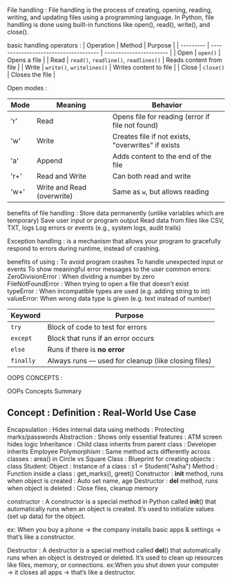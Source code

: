 File handling : File handling is the process of creating, opening, reading, writing, and updating files using a programming language. In Python, file handling is done using built-in functions like open(), read(), write(), and close().

basic handling operators :
| Operation | Method                                | Purpose                 |
| --------- | ------------------------------------- | ----------------------- |
| Open      | `open()`                              | Opens a file            |
| Read      | `read()`, `readline()`, `readlines()` | Reads content from file |
| Write     | `write()`, `writelines()`             | Writes content to file  |
| Close     | `close()`                             | Closes the file         |

Open modes :

| Mode   | Meaning                    | Behavior                                             |
| ------ | -------------------------- | ---------------------------------------------------- |
|   'r'  | Read                       | Opens file for reading (error if file not found)     |
|  'w'   | Write                      | Creates file if not exists, "overwrites" if exists |
|   'a'  | Append                     | Adds content to the end of the file                  |
|  'r+'  | Read and Write             | Can both read and write                              |
|  'w+'  | Write and Read (overwrite) | Same as `w`, but allows reading                      |

benefits of file handling : Store data permanently (unlike variables which are temporary)
                            Save user input or program output
                            Read data from files like CSV, TXT, logs
                            Log errors or events (e.g., system logs, audit trails)

Exception handling : is a mechanism that allows your program to gracefully respond to errors during runtime, instead of crashing.

benefits of using : To avoid program crashes
                    To handle unexpected input or events
                    To show meaningful error messages to the user
common errors: 
             ZeroDivisionError : When dividing a number by zero       
             FileNotFoundError : When trying to open a file that doesn't exist       
             typeError : When incompatible types are used (e.g. adding string to int)
             valueError: When wrong data type is given (e.g. text instead of number)

| Keyword   | Purpose                                             |
| --------- | --------------------------------------------------- |
| `try`     | Block of code to test for errors                    |
| `except`  | Block that runs if an error occurs                  |
| `else`    | Runs if there is **no error**                       |
| `finally` | Always runs — used for cleanup (like closing files) |

OOPS CONCEPTS : 
                   

OOPs Concepts Summary

Concept        : Definition                                         : Real-World Use Case
---------------------------------------------------------------------------------------------
Encapsulation  : Hides internal data using methods                  : Protecting marks/passwords
Abstraction    : Shows only essential features                      : ATM screen hides logic
Inheritance    : Child class inherits from parent class             : Developer inherits Employee
Polymorphism   : Same method acts differently across classes        : area() in Circle vs Square
Class          : Blueprint for creating objects                     : class Student:
Object         : Instance of a class                                : s1 = Student("Asha")
Method         : Function inside a class                            : get_marks(), greet()
Constructor    : __init__ method, runs when object is created       : Auto set name, age
Destructor     : __del__ method, runs when object is deleted        : Close files, cleanup memory



constructor : A constructor is a special method in Python called __init__() that automatically runs when an object is created. It’s used to initialize values (set up data) for the object.

ex: When you buy a phone → the company installs basic apps & settings → that’s like a constructor.


Destructor : A destructor is a special method called __del__() that automatically runs when an object is destroyed or deleted. It’s used to clean up resources like files, memory, or connections.
 ex:When you shut down your computer → it closes all apps → that’s like a destructor.